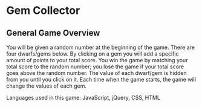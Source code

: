 # Gem Collector

## General Game Overview

You will be given a random number at the beginning of the game.
There are four dwarfs/gems below. By clicking on a gem you will add a specific amount of points to your total score.
You win the game by matching your total score to the random number; you lose the game if your total score goes above the random number. The value of each dwarf/gem is hidden from you until you click on it.
Each time when the game starts, the game will change the values of each gem.

Languages used in this game: JavaScript, jQuery, CSS, HTML

